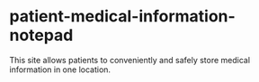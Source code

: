 # patient-medical-information-notepad
This site allows patients to conveniently and safely store medical information in one location.
